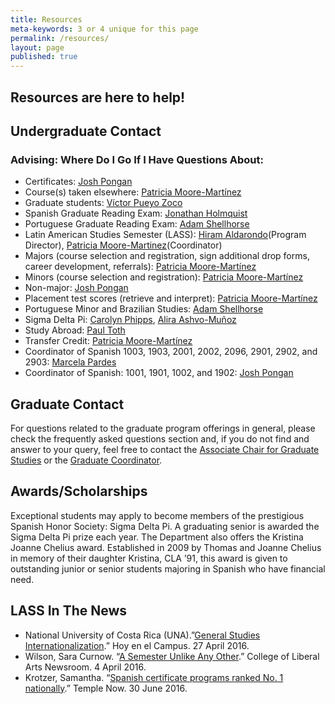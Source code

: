 ```yaml
---
title: Resources
meta-keywords: 3 or 4 unique for this page
permalink: /resources/
layout: page
published: true
---
```


## Resources are here to help!

## Undergraduate Contact

### Advising: Where Do I Go If I Have Questions About: 

- Certificates: [Josh Pongan](mailto:joshua.pongan@temple.edu)
- Course(s) taken elsewhere: [Patricia Moore-Martínez](mailto:pmoore04@temple.edu)
- Graduate students: [Víctor Pueyo Zoco](mailto:vpueyozo@temple.edu)
- Spanish Graduate Reading Exam: [Jonathan Holmquist](mailto:jholmqui@temple.edu)
- Portuguese Graduate Reading Exam: [Adam Shellhorse](mailto:aj.shellhorse@temple.edu)
- Latin American Studies Semester (LASS): [Hiram Aldarondo](mailto:hiram.aldarondo@temple.edu)(Program Director), [Patricia Moore-Martinez](mailto:pmoore04@temple.edu)(Coordinator) 
- Majors (course selection and registration, sign additional drop forms, career development, referrals): [Patricia Moore-Martínez](mailto:pmoore04@temple.edu)
- Minors (course selection and registration): [Patricia Moore-Martínez](mailto:pmoore04@temple.edu)
- Non-major: [Josh Pongan](mailto:joshua.pongan@temple.edu)
- Placement test scores (retrieve and interpret): [Patricia Moore-Martínez](mailto:pmoore04@temple.edu)
- Portuguese Minor and Brazilian Studies: [Adam Shellhorse](mailto:aj.shellhorse@temple.edu)
- Sigma Delta Pi: [Carolyn Phipps](mailto:cphipps@temple.edu), [Alira Ashvo-Muñoz](mailto:aashvomu@temple.edu)
- Study Abroad: [Paul Toth](mailto:ptoth@temple.edu)
- Transfer Credit: [Patricia Moore-Martínez](mailto:pmoore04@temple.edu)
- Coordinator of Spanish 1003, 1903, 2001, 2002, 2096, 2901, 2902, and 2903: [Marcela Pardes](mailto:mpardes@temple.edu)
- Coordinator of Spanish: 1001, 1901, 1002, and 1902: [Josh Pongan](mailto:joshua.pongan@temple.edu)

## Graduate Contact

For questions related to the graduate program offerings in general, please check the frequently asked questions section and, if you do not find and answer to your query, feel free to contact the [Associate Chair for Graduate Studies](vpueyozo@temple.edu) or the [Graduate Coordinator](avega1@temple.edu).

## Awards/Scholarships

Exceptional students may apply to become members of the prestigious Spanish Honor Society: Sigma Delta Pi. A graduating senior is awarded the Sigma Delta Pi prize each year. The Department also offers the Kristina Joanne Chelius award.  Established in 2009 by Thomas and Joanne Chelius in memory of their daughter Kristina, CLA ’91, this award is given to outstanding junior or senior students majoring in Spanish who have financial need.

## LASS In The News

- National University of Costa Rica (UNA).”[General Studies Internationalization](http://www.hoyenelcampus.una.ac.cr//index.php?option=com_content&task=view&id=1766&Itemid=52).” Hoy en el Campus. 27 April 2016.
- Wilson, Sara Curnow. “[A Semester Unlike Any Other](https://liberalarts.temple.edu/about-us/newsroom/semester-unlike-any-other).” College of Liberal Arts Newsroom. 4 April 2016.
- Krotzer, Samantha. “[Spanish certificate programs ranked No. 1 nationally](https://news.temple.edu/news/2016-06-30/spanish-certificate-programs-ranked-number-one-nationally).” Temple Now. 30 June 2016.
